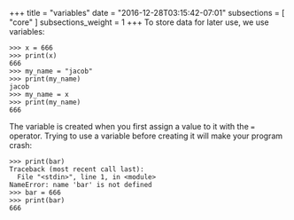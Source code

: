 +++
title = "variables"
date = "2016-12-28T03:15:42-07:01"
subsections = [ "core" ]
subsections_weight = 1
+++
To store data for later use, we use variables:

	>>> x = 666
	>>> print(x)
	666
	>>> my_name = "jacob"
	>>> print(my_name)
	jacob
	>>> my_name = x
	>>> print(my_name)
	666

The variable is created when you first assign a value to it with the `=` operator. Trying to use a variable before creating it will make your program crash:

	>>> print(bar)
	Traceback (most recent call last):
	  File "<stdin>", line 1, in <module>
	NameError: name 'bar' is not defined
	>>> bar = 666
	>>> print(bar)
	666

